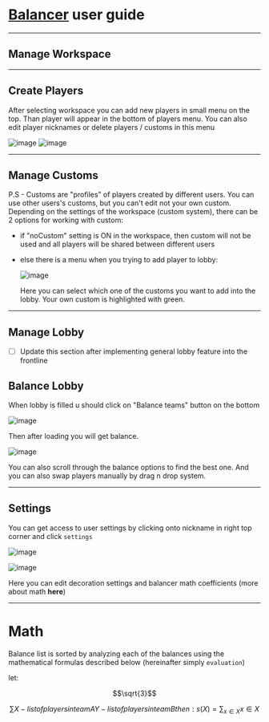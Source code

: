 # **[Balancer](https://owbalancer.ddns.net)** user guide
____
## Manage Workspace
____
## Create Players
After selecting workspace you can add new players in small menu on the top.
Than player will appear in the bottom of players menu. You can also edit player nicknames or delete players / customs in this menu

![image](https://user-images.githubusercontent.com/63819958/176691488-d7badc02-ad4c-4369-a798-15d73e2242e0.png)
![image](https://user-images.githubusercontent.com/63819958/177334323-a39c61cf-4ce9-4bad-bfde-65dbfca0b56b.png)

____
## Manage Customs
P.S - Customs are "profiles" of players created by different users. You can use other users's customs, but you can't edit not your own custom. 
Depending on the settings of the workspace (custom system), there can be 2 options for working with custom:
* if "noCustom" setting is ON in the workspace, then custom will not be used and all players will be shared between different users
* else there is a menu when you trying to add player to lobby:

  ![image](https://user-images.githubusercontent.com/63819958/176694147-0c00ba1c-3a61-45a8-8cf7-4c697bb9037c.png)
  
  Here you can select which one of the customs you want to add into the lobby.
  Your own custom is highlighted with green.
____
## Manage Lobby
- [ ] Update this section after implementing general lobby feature into the frontline

## Balance Lobby
When lobby is filled u should click on "Balance teams" button on the bottom

![image](https://user-images.githubusercontent.com/63819958/176712007-93801e29-1699-4b24-b6f9-5ab318db13e6.png)

Then after loading you will get balance.

![image](https://user-images.githubusercontent.com/63819958/176713245-d104b760-a5cb-4421-8e01-b66c45172157.png)

You can also scroll through the balance options to find the best one. And you can also swap players manually by drag n drop system.

____
## Settings
You can get access to user settings by clicking onto nickname in right top corner and click `settings`

![image](https://user-images.githubusercontent.com/63819958/177350191-cab567e3-1074-4b81-8200-9a7b2b291da7.png)


![image](https://user-images.githubusercontent.com/63819958/177349956-c6d1ff8c-3ea4-4ba6-b773-74851bf405d8.png)

Here you can edit decoration settings and balancer math coefficients (more about math __here__)

____
# Math
Balance list is sorted by analyzing each of the balances using the mathematical formulas described below (hereinafter simply `evaluation`)

let:

```math
\sqrt{3}
```

```math
\sum
X - list of players in team A
Y - list of players in team B
then:
s(X) = \sum_{x\in X} x\in X
```
